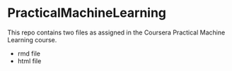 # PracticalMachineLearning

This repo contains two files as assigned in the Coursera Practical Machine Learning course.
- rmd file
- html file
